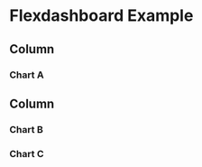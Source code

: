 Flexdashboard Example
================

Column
------

### Chart A

Column
------

### Chart B

### Chart C
